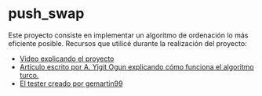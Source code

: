 # push_swap

Este proyecto consiste en implementar un algoritmo de ordenación lo más eficiente posible.
Recursos que utilicé durante la realización del proyecto:
- [Video explicando el proyecto](https://www.youtube.com/watch?v=rLrLJQBG_qo&ab_channel=DeveloperFilip)
- [Artículo escrito por A. Yigit Ogun explicando cómo funciona el algoritmo turco.](https://medium.com/@ayogun/push-swap-c1f5d2d41e97)
- [El tester creado por gemartin99](https://github.com/gemartin99/Push-Swap-Tester)
